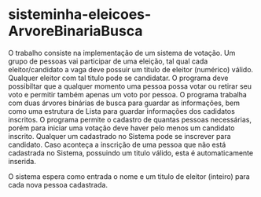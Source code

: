 # sisteminha-eleicoes-ArvoreBinariaBusca
 O trabalho consiste na implementação de um sistema de votação. Um grupo de pessoas vai participar de uma eleição, tal qual cada eleitor/candidato a vaga deve possuir um titulo de eleitor (numérico) válido. Qualquer eleitor com tal titulo pode se candidatar. O programa deve possibiltar que a qualquer momento uma pessoa possa votar ou retirar seu voto e permitir também apenas um voto por pessoa. O programa trabalha com duas árvores binárias de busca para guardar as informações, bem como uma estrutura de Lista para guardar informações dos cadidatos inscritos. O programa permite o cadastro de quantas pessoas necessárias, porém para iniciar uma votação deve haver pelo menos um candidato inscrito. Qualquer um cadastrado no Sistema pode se inscrever para candidato. Caso aconteça a inscrição de uma pessoa que não está cadastrada no Sistema, possuindo um titulo válido, esta é automaticamente inserida.

 O sistema espera como entrada o nome e um titulo de eleitor (inteiro) para cada nova pessoa cadastrada.
